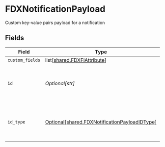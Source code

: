 # FDXNotificationPayload

Custom key-value pairs payload for a notification


## Fields

| Field                                                                                                    | Type                                                                                                     | Required                                                                                                 | Description                                                                                              |
| -------------------------------------------------------------------------------------------------------- | -------------------------------------------------------------------------------------------------------- | -------------------------------------------------------------------------------------------------------- | -------------------------------------------------------------------------------------------------------- |
| `custom_fields`                                                                                          | list[[shared.FDXFiAttribute](undefined/models/shared/fdxfiattribute.md)]                                 | :heavy_minus_sign:                                                                                       | N/A                                                                                                      |
| `id`                                                                                                     | *Optional[str]*                                                                                          | :heavy_minus_sign:                                                                                       | ID for the origination entity related to the notification                                                |
| `id_type`                                                                                                | [Optional[shared.FDXNotificationPayloadIDType]](undefined/models/shared/fdxnotificationpayloadidtype.md) | :heavy_minus_sign:                                                                                       | Type of entity causing origination of a notification                                                     |